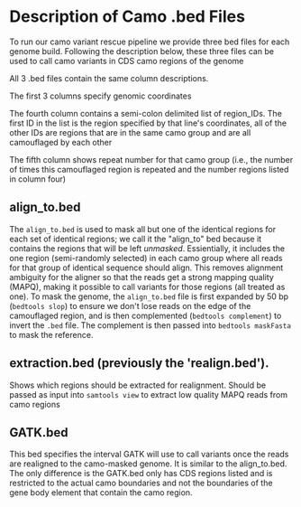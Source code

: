 # Description of Camo .bed Files

To run our camo variant rescue pipeline we provide three bed files for each genome build.
Following the description below, these three files can be used to call camo variants in 
CDS camo regions of the genome

All 3 .bed files contain the same column descriptions. 

The first 3 columns specify genomic coordinates

The fourth column contains a semi-colon delimited list of region_IDs. The first ID in the
list is the region specified by that line's coordinates, all of the other IDs are regions
that are in the same camo group and are all camouflaged by each other

The fifth column shows repeat number for that camo group (i.e., the number of times this 
camouflaged region is repeated and the number regions listed in column four)


## align_to.bed

The `align_to.bed` is used to mask all but one of the identical regions for each set of
identical regions; we call it the "align_to" bed because it contains the regions that 
will be left *unmasked*. Essientially, it includes the one region (semi-randomly selected)
in each camo group where all reads for that group of identical sequence should align. This
removes alignment ambiguity for the aligner so that the reads get a strong mapping quality
(MAPQ), making it possible to call variants for those regions (all treated as one). To mask
the genome, the `align_to.bed` file is first expanded by 50 bp (`bedtools slop`) to ensure
we don't lose reads on the edge of the camouflaged region, and is then complemented
(`bedtools complement`) to invert the `.bed` file. The complement is then passed into
`bedtools maskFasta` to mask the reference.

## extraction.bed (previously the 'realign.bed').

Shows which regions should be extracted for realignment. Should be passed as
input into `samtools view` to extract low quality MAPQ reads from camo regions

## GATK.bed

This bed specifies the interval GATK will use to call variants once the reads are
realigned to the camo-masked genome. It is similar to the align_to.bed. The only
difference is the GATK.bed only has CDS regions listed and is restricted to the actual
camo boundaries and not the boundaries of the gene body element that contain the camo
region. 
